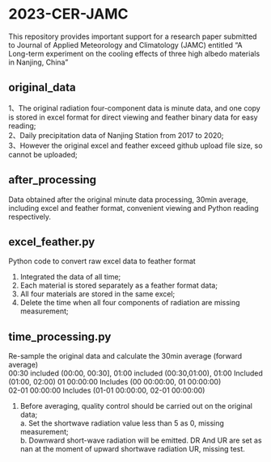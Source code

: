 # 2023-CER-JAMC
This repository provides important support for a research paper submitted to Journal of Applied Meteorology and Climatology (JAMC) entitled “A Long-term experiment on the cooling effects of three high albedo materials in Nanjing, China”

## original_data
1、The original radiation four-component data is minute data, and one copy is stored in excel format for direct viewing and feather binary data for easy reading;  
2、Daily precipitation data of Nanjing Station from 2017 to 2020;  
3、However the original excel and feather exceed github upload file size, so cannot be uploaded;  

## after_processing
Data obtained after the original minute data processing, 30min average, including excel and feather format, convenient viewing and Python reading respectively.  

## excel_feather.py
Python code to convert raw excel data to feather format  
  1. Integrated the data of all time;  
  2. Each material is stored separately as a feather format data;  
  3. All four materials are stored in the same excel;  
  4. Delete the time when all four components of radiation are missing measurement;  

## time_processing.py
Re-sample the original data and calculate the 30min average (forward average)  
00:30 included (00:00, 00:30], 01:00 included (00:30,01:00), 01:00 Included (01:00, 02:00)
01 00:00:00 Includes (00 00:00:00, 01 00:00:00)  
02-01 00:00:00 Includes (01-01 00:00:00, 02-01 00:00:00)  
1. Before averaging, quality control should be carried out on the original data;  
  a. Set the shortwave radiation value less than 5 as 0, missing measurement;  
  b. Downward short-wave radiation will be emitted. DR And UR are set as nan at the moment of upward shortwave radiation UR, missing test.  


